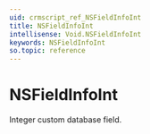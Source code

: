 ```yaml
---
uid: crmscript_ref_NSFieldInfoInt
title: NSFieldInfoInt
intellisense: Void.NSFieldInfoInt
keywords: NSFieldInfoInt
so.topic: reference
---
```


# NSFieldInfoInt

Integer custom database field.

